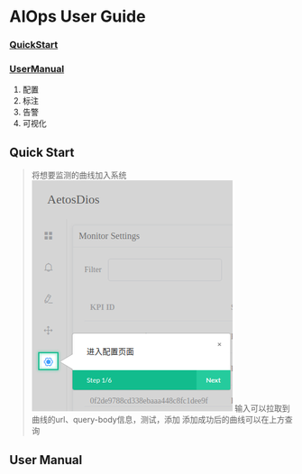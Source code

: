 # AIOps User  Guide

### [QuickStart](#quick-start)

### [UserManual](#user-manual)
1. 配置
2. 标注
3. 告警
4. 可视化

## Quick Start

> 将想要监测的曲线加入系统
![进入Setting页面](https://github.com/DerrickShine/AIOps-User-Manual/blob/master/pic/entering_setting.png)
> 输入可以拉取到曲线的url、query-body信息，测试，添加
> 添加成功后的曲线可以在上方查询

> 

## User Manual

<!--stackedit_data:
eyJoaXN0b3J5IjpbNjMyNDE3NjAxLC0xNzgwMjE2ODE0LDIwOD
Q4MTg4OTcsLTE2MTUzODgwNTRdfQ==
-->